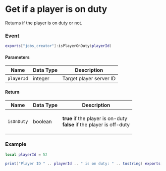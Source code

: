 # Get if a player is on duty

Returns if the player is on duty or not.

### Event

```lua
exports["jobs_creator"]:isPlayerOnDuty(playerId)
```

#### Parameters

| Name       | Data Type | Description             |
| ---------- | --------- | ----------------------- |
| `playerId` | integer   | Target player server ID |

#### Return

| Name       | Data Type | Description                                                                                               |
| ---------- | --------- | --------------------------------------------------------------------------------------------------------- |
| `isOnDuty` | boolean   | <p><strong>true</strong> if the player is on-duty<br><strong>false</strong> if the player is off-duty</p> |

### Example

```lua
local playerId = 52

print("Player ID " .. playerId .. " is on duty: " .. tostring( exports["jobs_creator"]:isPlayerOnDuty(playerId) ))
```
